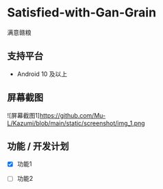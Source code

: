 # Satisfied-with-Gan-Grain
满意赣粮
## 支持平台
- Android 10 及以上
## 屏幕截图
![屏幕截图1]https://github.com/Mu-L/Kazumi/blob/main/static/screenshot/img_1.png
## 功能 / 开发计划
- [x] 功能1
- [ ] 功能2


